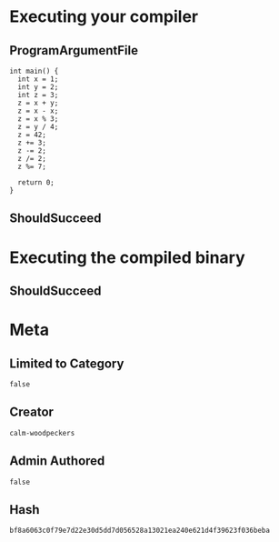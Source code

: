 # Executing your compiler

## ProgramArgumentFile

```
int main() {
  int x = 1;
  int y = 2;
  int z = 3;
  z = x + y;
  z = x - x;
  z = x % 3;
  z = y / 4;
  z = 42;
  z += 3;
  z -= 2;
  z /= 2;
  z %= 7;

  return 0;
}
```

## ShouldSucceed

# Executing the compiled binary

## ShouldSucceed

# Meta

## Limited to Category

```
false
```

## Creator

```
calm-woodpeckers
```

## Admin Authored

```
false
```

## Hash

```
bf8a6063c0f79e7d22e30d5dd7d056528a13021ea240e621d4f39623f036beba
```
